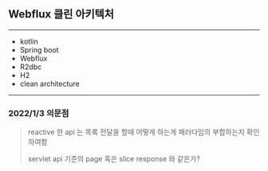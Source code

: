 ## Webflux 클린 아키텍처

---
* kotlin
* Spring boot
* Webflux
* R2dbc
* H2
* clean architecture

---

### 2022/1/3 의문점
> reactive 한 api 는 목록 전달을 할때 어떻게 하는게 패러다임의 부합하는지 확인 하여함
> 
> servlet api 기준의 page 혹은 slice response 와 같은가?

